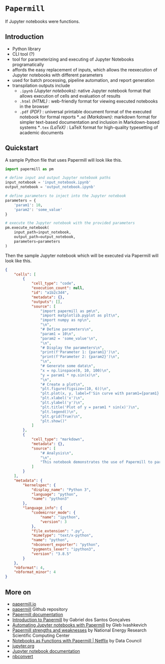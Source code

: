 # `Papermill`

If Jupyter notebooks were functions.

## Introduction

* Python library
* CLI tool (?)
* tool for parameterizing and executing of Jupyter Notebooks programatically
* affords the easy replacement of inputs, which allows the reexecution of Jupyter notebooks with different parameters
* used for batch processing, pipeline automation, and report generation
* transpilation outputs include
    * `.ipynb` *(Jupyter notebooks)*: native Jupyter notebook format that allows execution of cells and evaluation of results
    * `.html` *(HTML)* : web-friendly format for viewing executed notebooks in the browser
    * `.pdf` *(PDF)* : universal printable document format of the executed notebook for formal reports
    *`.md` *(Markdown)*: markdown format for simpler text-based documentation and inclusion in Markdown-based systems
    *`.tex` *(LaTeX)* : LaTeX format for high-quality typesetting of academic documents

## Quickstart

A sample Python file that uses Papermill will look like this.

```py
import papermill as pm

# define input and output Jupyter notebook paths
input_notebook = 'input_notebook.ipynb'
output_notebook = 'output_notebook.ipynb'

# define parameters to inject into the Jupyter notebook
parameters = {
    'param1': 10,
    'param2': 'some_value'
}

# execute the Jupyter notebook with the provided parameters
pm.execute_notebook(
    input_path=input_notebook,
    output_path=output_notebook,
    parameters=parameters
)
```

Then the sample Jupyter notebook which will be executed via Papermill will look like this.

```json
{
    "cells": [
        {
            "cell_type": "code",
            "execution_count": null,
            "id": "a1b2c3d4",
            "metadata": {},
            "outputs": [],
            "source": [
                "import papermill as pm\n",
                "import matplotlib.pyplot as plt\n",
                "import numpy as np\n",
                "\n",
                "# Define parameters\n",
                "param1 = 10\n",
                "param2 = 'some_value'\n",
                "\n",
                "# Display the parameters\n",
                "print(f'Parameter 1: {param1}')\n",
                "print(f'Parameter 2: {param2}')\n",
                "\n",
                "# Generate some data\n",
                "x = np.linspace(0, 10, 100)\n",
                "y = param1 * np.sin(x)\n",
                "\n",
                "# Create a plot\n",
                "plt.figure(figsize=(10, 6))\n",
                "plt.plot(x, y, label=f'Sin curve with param1={param1}')\n",
                "plt.xlabel('x')\n",
                "plt.ylabel('y')\n",
                "plt.title('Plot of y = param1 * sin(x)')\n",
                "plt.legend()\n",
                "plt.grid(True)\n",
                "plt.show()"
            ]
        },
        {
            "cell_type": "markdown",
            "metadata": {},
            "source": [
                "# Analysis\n",
                "\n",
                "This notebook demonstrates the use of Papermill to parameterize and execute a Jupyter notebook. The parameters `param1` and `param2` are injected into the notebook, affecting the output. The plot above shows the effect of `param1` on the sine curve."
            ]
        }
    ],
    "metadata": {
        "kernelspec": {
            "display_name": "Python 3",
            "language": "python",
            "name": "python3"
        },
        "language_info": {
            "codemirror_mode": {
                "name": "ipython",
                "version": 3
            },
            "file_extension": ".py",
            "mimetype": "text/x-python",
            "name": "python",
            "nbconvert_exporter": "python",
            "pygments_lexer": "ipython3",
            "version": "3.8.5"
        }
    },
    "nbformat": 4,
    "nbformat_minor": 4
}
```

## More on

* [papermill.io](https://papermill.io/#why-papermill)
* [papermill](https://github.com/nteract/papermill) Github repository
* [Papermill documentation](https://papermill.readthedocs.io/en/latest/)
* [Introduction to Papermill](https://towardsdatascience.com/introduction-to-papermill-2c61f66bea30) by Gabriel dos Santos Gonçalves
* [Automating Jupyter notebooks with Papermill](https://medium.com/y-data-stories/automating-jupyter-notebooks-with-papermill-4b8543ece92f) by Gleb Ivashkevich
* [Papermill strengths and weaknesses](https://docs.nersc.gov/jobs/workflow/papermill/) by National Energy Research Scientific Computing Center
* [Notebooks as Functions with Papermill | Netflix](https://youtu.be/3FmBJ847_y8?si=qzoQtZlfx4vbwxJD) by Data Council
* [jupyter.org](https://jupyter.org/)
* [Jupyter notebook documentation](https://docs.jupyter.org/en/latest/)
* [nbconvert](https://github.com/jupyter/nbconvert)
